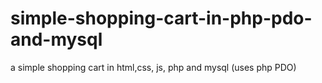 # simple-shopping-cart-in-php-pdo-and-mysql
a simple shopping cart in html,css, js, php and mysql (uses php PDO)
